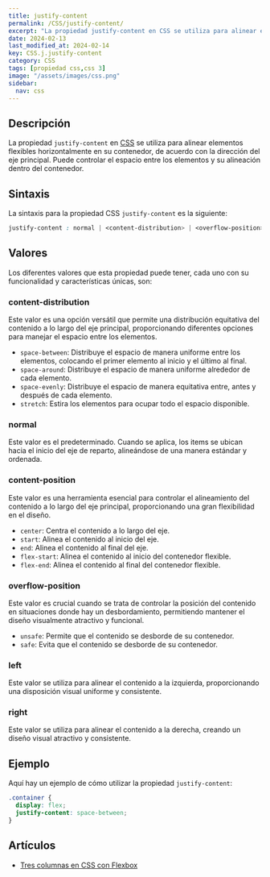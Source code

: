 ```yaml
---
title: justify-content
permalink: /CSS/justify-content/
excerpt: "La propiedad justify-content en CSS se utiliza para alinear elementos flexibles horizontalmente en su contenedor, controlando el espacio y la alineación."
date: 2024-02-13
last_modified_at: 2024-02-14
key: CSS.j.justify-content
category: CSS
tags: [propiedad css,css 3]
image: "/assets/images/css.png"
sidebar:
  nav: css
---
```


## Descripción


La propiedad `justify-content` en [CSS](https://www.manualweb.net/css/) se utiliza para alinear elementos flexibles horizontalmente en su contenedor, de acuerdo con la dirección del eje principal. Puede controlar el espacio entre los elementos y su alineación dentro del contenedor.


## Sintaxis


La sintaxis para la propiedad CSS `justify-content` es la siguiente:


```css
justify-content : normal | <content-distribution> | <overflow-position>? [ <content-position> | left | right ]
```


## Valores


Los diferentes valores que esta propiedad puede tener, cada uno con su funcionalidad y características únicas, son:


### **content-distribution**


Este valor es una opción versátil que permite una distribución equitativa del contenido a lo largo del eje principal, proporcionando diferentes opciones para manejar el espacio entre los elementos.

- `space-between`: Distribuye el espacio de manera uniforme entre los elementos, colocando el primer elemento al inicio y el último al final.
- `space-around`: Distribuye el espacio de manera uniforme alrededor de cada elemento.
- `space-evenly`: Distribuye el espacio de manera equitativa entre, antes y después de cada elemento.
- `stretch`: Estira los elementos para ocupar todo el espacio disponible.

### **normal**


Este valor es el predeterminado. Cuando se aplica, los items se ubican hacia el inicio del eje de reparto, alineándose de una manera estándar y ordenada.


### **content-position**


Este valor es una herramienta esencial para controlar el alineamiento del contenido a lo largo del eje principal, proporcionando una gran flexibilidad en el diseño.

- `center`: Centra el contenido a lo largo del eje.
- `start`: Alinea el contenido al inicio del eje.
- `end`: Alinea el contenido al final del eje.
- `flex-start`: Alinea el contenido al inicio del contenedor flexible.
- `flex-end`: Alinea el contenido al final del contenedor flexible.

### **overflow-position**


Este valor es crucial cuando se trata de controlar la posición del contenido en situaciones donde hay un desbordamiento, permitiendo mantener el diseño visualmente atractivo y funcional.

- `unsafe`: Permite que el contenido se desborde de su contenedor.
- `safe`: Evita que el contenido se desborde de su contenedor.

### **left**


Este valor se utiliza para alinear el contenido a la izquierda, proporcionando una disposición visual uniforme y consistente.


### **right**


Este valor se utiliza para alinear el contenido a la derecha, creando un diseño visual atractivo y consistente.


## Ejemplo


Aquí hay un ejemplo de cómo utilizar la propiedad `justify-content`:


```css
.container {
  display: flex;
  justify-content: space-between;
}
```


## Artículos

- [Tres columnas en CSS con Flexbox](https://lineadecodigo.com/css/tres-columnas-en-css-con-flexbox/)
